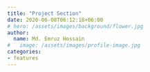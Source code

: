 ```yaml
---
title: "Project Section"
date: 2020-06-08T06:12:18+06:00
# hero: /assets/images/background/flower.jpg
author:
  name: Md. Emruz Hossain
#   image: /assets/images/profile-image.jpg
categories:
- features
---
```


